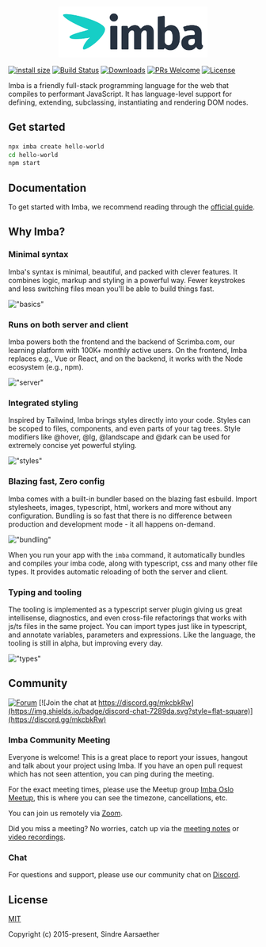 <p align="center">
<a href="https://imba.io" target="_blank">
<img width="300" src="https://github.com/imba/brand/blob/master/imba-web-logo.png"></a>
</p>

[![install size](https://packagephobia.now.sh/badge?p=imba)](https://packagephobia.now.sh/result?p=imba)
[![Build Status](https://travis-ci.org/imba/imba.svg?branch=master)](https://travis-ci.org/imba/imba) [![Downloads](https://img.shields.io/npm/dm/imba.svg)](https://npmcharts.com/compare/imba?minimal=true) [![PRs Welcome](https://img.shields.io/badge/PRs-welcome-brightgreen.svg?style=flat-square)](http://makeapullrequest.com) [![License](https://img.shields.io/npm/l/imba.svg)](https://www.npmjs.com/package/imba)

Imba is a friendly full-stack programming language for the web that compiles to performant JavaScript.
It has language-level support for defining, extending, subclassing, instantiating and rendering DOM nodes.

## Get started

```sh
npx imba create hello-world
cd hello-world
npm start
```

## Documentation

To get started with Imba, we recommend reading through the [official guide](https://imba.io/).

## Why Imba?

### Minimal syntax

Imba's syntax is minimal, beautiful, and packed with clever features. It combines logic, markup and styling in a powerful way. Fewer keystrokes and less switching files mean you'll be able to build things fast.

![ "basics"](https://user-images.githubusercontent.com/8467/121170829-074a8900-c856-11eb-88d9-d4a922c24893.png)

### Runs on both server and client

Imba powers both the frontend and the backend of Scrimba.com, our learning platform with 100K+ monthly active users. On the frontend, Imba replaces e.g., Vue or React, and on the backend, it works with the Node ecosystem (e.g., npm).

![ "server"](https://user-images.githubusercontent.com/8467/121170852-0fa2c400-c856-11eb-8aab-322d4b6a875d.png)

### Integrated styling

Inspired by Tailwind, Imba brings styles directly into your code. Styles can be scoped to files, components, and even parts of your tag trees. Style modifiers like @hover, @lg, @landscape and @dark can be used for extremely concise yet powerful styling.

![ "styles"](https://user-images.githubusercontent.com/8467/121170905-1e897680-c856-11eb-8b67-2014f0c508e6.png)

### Blazing fast, Zero config

Imba comes with a built-in bundler based on the blazing fast esbuild. Import stylesheets, images, typescript, html, workers and more without any configuration. Bundling is so fast that there is no difference between production and development mode - it all happens on-demand.

![ "bundling"](https://user-images.githubusercontent.com/8467/121170927-247f5780-c856-11eb-95bf-fa09ca5f8cff.png)

When you run your app with the `imba` command, it automatically bundles and compiles your imba code, along with typescript, css and many other file types. It provides automatic reloading of both the server and client.

### Typing and tooling

The tooling is implemented as a typescript server plugin giving us great intellisense, diagnostics, and even cross-file refactorings that works with js/ts files in the same project. You can import types just like in typescript, and annotate variables, parameters and expressions. Like the language, the tooling is still in alpha, but improving every day.

![ "types"](https://user-images.githubusercontent.com/8467/121170940-29440b80-c856-11eb-82bb-ac821d0d0c36.png)

## Community

 [![Forum](https://img.shields.io/badge/discourse-forum-brightgreen.svg?style=flat-square)](https://users.imba.io) [![Join the chat at https://discord.gg/mkcbkRw](https://img.shields.io/badge/discord-chat-7289da.svg?style=flat-square)](https://discord.gg/mkcbkRw)

### Imba Community Meeting

Everyone is welcome! This is a great place to report your issues, hangout and talk about your project using Imba. If you have an open pull request which has not seen attention, you can ping during the meeting.

For the exact meeting times, please use the Meetup group [Imba Oslo Meetup](https://www.meetup.com/Imba-Oslo-Meetup), this is where you can see the timezone, cancellations, etc.

You can join us remotely via [Zoom](https://us02web.zoom.us/j/2571893359?pwd=MVRkdWtsbm50UUZ0di81bXVvTjl0UT09).

Did you miss a meeting? No worries, catch up via the [meeting notes](https://bit.ly/2JyjGM1) or [video recordings](https://www.youtube.com/playlist?list=PLf1a9PYKGPdl3OMBHV72Oz23eFy9q51jJ).

### Chat

For questions and support, please use our community chat on
[Discord](https://discord.gg/mkcbkRw).

## License

[MIT](./LICENSE)

Copyright (c) 2015-present, Sindre Aarsaether
